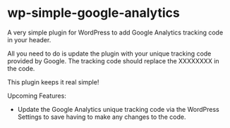 # wp-simple-google-analytics
A very simple plugin for WordPress to add Google Analytics tracking code in your header.

All you need to do is update the plugin with your unique tracking code provided by Google. The tracking code should replace the XXXXXXXX in the code.

This plugin keeps it real simple!

Upcoming Features: 
- Update the Google Analytics unique tracking code via the WordPress Settings to save having to make any changes to the code.
